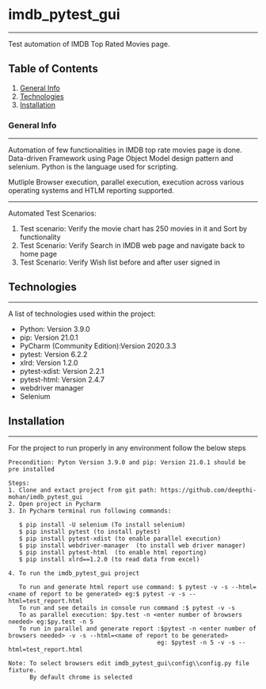 # imdb_pytest_gui
***
Test automation of IMDB Top Rated Movies page.

## Table of Contents
1. [General Info](#general-info)
2. [Technologies](#technologies)
3. [Installation](#installation)

### General Info
***
Automation of few functionalities in IMDB top rate movies page is done.
Data-driven Framework using Page Object Model design pattern and selenium.
Python is the language used for scripting.

Mutliple Browser execution, parallel execution, execution across various operating systems and HTLM reporting supported.

***
Automated Test Scenarios:
1. Test scenario: Verify the movie chart has 250 movies in it and Sort by functionality
2. Test Scenario: Verify Search in IMDB web page and navigate back to home page
3. Test Scenario: Verify Wish list before and after user signed in

## Technologies
***
A list of technologies used within the project:
* Python: Version 3.9.0
* pip: Version 21.0.1
* PyCharm (Community Edition):Version  2020.3.3
* pytest: Version 6.2.2
* xlrd: Version 1.2.0
* pytest-xdist: Version 2.2.1
* pytest-html: Version 2.4.7
* webdriver manager
* Selenium

## Installation
***
For the project to run properly in any environment follow the below steps
```
Precondition: Pyton Version 3.9.0 and pip: Version 21.0.1 should be pre installed

Steps:
1. Clone and extact project from git path: https://github.com/deepthi-mohan/imdb_pytest_gui
2. Open project in Pycharm
3. In Pycharm terminal run following commands:

   $ pip install -U selenium (To install selenium)
   $ pip install pytest (to install pytest)       
   $ pip install pytest-xdist (to enable parallel execution)
   $ pip install webdriver-manager  (to install web driver manager) 
   $ pip install pytest-html  (to enable html reporting)
   $ pip install xlrd==1.2.0 (to read data from excel)

4. To run the imdb_pytest_gui project 
   
   To run and generate html report use command: $ pytest -v -s --html=<name of report to be generated> eg:$ pytest -v -s --html=test_report.html
   To run and see details in console run command :$ pytest -v -s
   To as parallel execution: $py.test -n <enter number of browsers needed> eg:$py.test -n 5
   To run in parallel and generate report :$pytest -n <enter number of browsers needed> -v -s --html=<name of report to be generated>
                                          eg: $pytest -n 5 -v -s --html=test_report.html
   
Note: To select browsers edit imdb_pytest_gui\config\\config.py file fixture.
      By default chrome is selected

 




